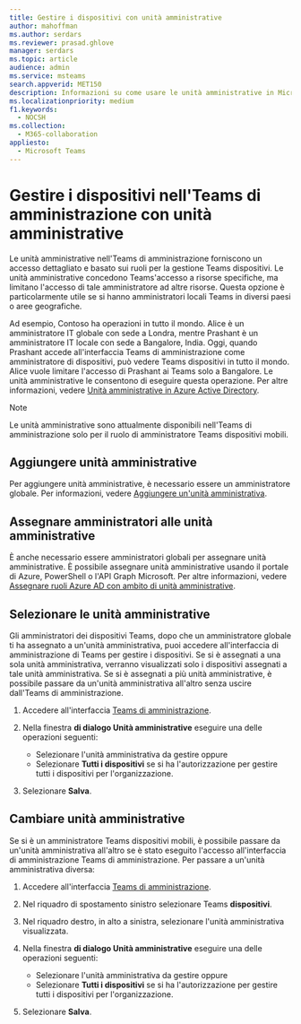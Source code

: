 ```yaml
---
title: Gestire i dispositivi con unità amministrative
author: mahoffman
ms.author: serdars
ms.reviewer: prasad.ghlove
manager: serdars
ms.topic: article
audience: admin
ms.service: msteams
search.appverid: MET150
description: Informazioni su come usare le unità amministrative in Microsoft Teams
ms.localizationpriority: medium
f1.keywords:
  - NOCSH
ms.collection:
  - M365-collaboration
appliesto:
  - Microsoft Teams
---
```


# <a name="manage-devices-in-the-teams-admin-center-with-administrative-units"></a>Gestire i dispositivi nell'Teams di amministrazione con unità amministrative

Le unità amministrative nell'Teams di amministrazione forniscono un accesso dettagliato e basato sui ruoli per la gestione Teams dispositivi. Le unità amministrative concedono Teams'accesso a risorse specifiche, ma limitano l'accesso di tale amministratore ad altre risorse. Questa opzione è particolarmente utile se si hanno amministratori locali Teams in diversi paesi o aree geografiche.

Ad esempio, Contoso ha operazioni in tutto il mondo. Alice è un amministratore IT globale con sede a Londra, mentre Prashant è un amministratore IT locale con sede a Bangalore, India. Oggi, quando Prashant accede all'interfaccia Teams di amministrazione come amministratore di dispositivi, può vedere Teams dispositivi in tutto il mondo. Alice vuole limitare l'accesso di Prashant ai Teams solo a Bangalore. Le unità amministrative le consentono di eseguire questa operazione. Per altre informazioni, vedere [Unità amministrative in Azure Active Directory](/azure/active-directory/roles/administrative-units).

> [!NOTE]
> Le unità amministrative sono attualmente disponibili nell'Teams di amministrazione solo per il ruolo di amministratore Teams dispositivi mobili.

## <a name="add-administrative-units"></a>Aggiungere unità amministrative

Per aggiungere unità amministrative, è necessario essere un amministratore globale. Per informazioni, vedere [Aggiungere un'unità amministrativa](/azure/active-directory/roles/admin-units-manage#add-an-administrative-unit).

## <a name="assign-admins-to-administrative-units"></a>Assegnare amministratori alle unità amministrative

È anche necessario essere amministratori globali per assegnare unità amministrative. È possibile assegnare unità amministrative usando il portale di Azure, PowerShell o l'API Graph Microsoft. Per altre informazioni, vedere [Assegnare ruoli Azure AD con ambito di unità amministrative](/azure/active-directory/roles/admin-units-assign-roles).

## <a name="select-administrative-units"></a>Selezionare le unità amministrative

Gli amministratori dei dispositivi Teams, dopo che un amministratore globale ti ha assegnato a un'unità amministrativa, puoi accedere all'interfaccia di amministrazione di Teams per gestire i dispositivi. Se si è assegnati a una sola unità amministrativa, verranno visualizzati solo i dispositivi assegnati a tale unità amministrativa. Se si è assegnati a più unità amministrative, è possibile passare da un'unità amministrativa all'altro senza uscire dall'Teams di amministrazione. 

1. Accedere all'interfaccia [Teams di amministrazione](https://go.microsoft.com/fwlink/p/?linkid=2024339).

2. Nella finestra **di dialogo Unità amministrative** eseguire una delle operazioni seguenti:
    - Selezionare l'unità amministrativa da gestire oppure 
    - Selezionare **Tutti i dispositivi** se si ha l'autorizzazione per gestire tutti i dispositivi per l'organizzazione.

3. Selezionare **Salva**.

## <a name="switch-administrative-units"></a>Cambiare unità amministrative

Se si è un amministratore Teams dispositivi mobili, è possibile passare da un'unità amministrativa all'altro se è stato eseguito l'accesso all'interfaccia di amministrazione Teams di amministrazione. Per passare a un'unità amministrativa diversa:

1. Accedere all'interfaccia [Teams di amministrazione](https://go.microsoft.com/fwlink/p/?linkid=2024339).

2. Nel riquadro di spostamento sinistro selezionare Teams **dispositivi**.

3. Nel riquadro destro, in alto a sinistra, selezionare l'unità amministrativa visualizzata.

4. Nella finestra **di dialogo Unità amministrative** eseguire una delle operazioni seguenti:
    - Selezionare l'unità amministrativa da gestire oppure 
    - Selezionare **Tutti i dispositivi** se si ha l'autorizzazione per gestire tutti i dispositivi per l'organizzazione.

5. Selezionare **Salva**.
